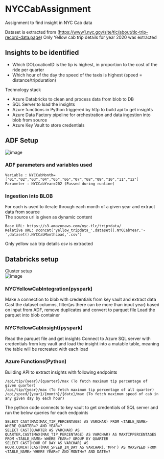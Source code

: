 # NYCCabAssignment
Assignment to find insight in NYC Cab data

Dataset is extracted from (https://www1.nyc.gov/site/tlc/about/tlc-trip-record-data.page)
Only Yellow cab trip details for year 2020 was extracted

## Insights to be identified
* Which DOLocationID is the tip is highest, in proportion to the cost of the ride per quarter 
* Which hour of the day the speed of the taxis is highest (speed = distance/tripduration)

Technology stack
* Azure Databricks to clean and process data from blob to DB
* SQL Server to load the insights
* Azure functions in Python triggered by http to build api to get insights
* Azure Data Factory pipeline for orchestration and data ingestion into blob from source
* Azure Key Vault to store credentials

## ADF Setup

![image](https://user-images.githubusercontent.com/857064/150525731-238ddd93-e29d-4c0c-9c79-f2d49971dc9d.png)

### ADF parameters and variables used
```
Variable : NYCCabMonth=["01","02","03","04","05","06","07","08","09","10","11","12"]
Parameter : NYCCabYear=202 (Passed during runtime)
```
### Ingestion into BLOB

For each is used to iterate through each month of a given year and extract data from source<br>
The source url is given as dynamic content
```
Base URL: https://s3.amazonaws.com/nyc-tlc/trip+data/
Relative URL: @concat('yellow_tripdata_',dataset().NYCCabYear,'-',dataset().NYCCabMonthLoad,'.csv')
```
Only yellow cab trip details csv is extracted

## Databricks setup
Cluster setup<br>
![image](https://user-images.githubusercontent.com/857064/150527228-e0872891-07e4-4270-935a-5e86fe6f6c9c.png)

### NYCYellowCabIntegration(pyspark)

Make a connection to blob with credentials from key vault and extract data<br>
Cast the dataset columns, filter(as there can be more than input year) based on input from ADF, remove duplicates and convert to parquet file
Load the parquet into blob container

### NYCYellowCabInsight(pyspark)

Read the parquet file and get insights
Connect to Azure SQL server with credentials from key vault and load the insight into a mutable table, meaning the table will be recreated with each load

### Azure Functions(Python)

Building API to extract insights with following endpoints
```
/api/tip/{year}/{quarter}/max (To fetch maximum tip percentage of given quarter)
/api/tip/{year}/max (To fetch maximum tip percentage of all quarter)
/api/speed/{year}/{month}/{date}/max (To fetch maximum speed of cab in any given day by each hour)
```
The python code connects to key vault to get credentials of SQL server and run the below queries for each endpoints
```
SELECT CAST(MAX(MAX_TIP_PERCENTAGE) AS VARCHAR) FROM <TABLE_NAME> WHERE QUARTER=? AND YEAR=?
SELECT CAST(QUARTER AS VARCHAR) AS QUARTER,CAST(MAX(MAX_TIP_PERCENTAGE) AS VARCHAR) AS MAXTIPPERCENTAGES FROM <TABLE_NAME> WHERE YEAR=? GROUP BY QUARTER
SELECT CAST(HOUR_OF_DAY AS VARCHAR) AS HOUR,CONCAT(CAST(MAX_SPEED_IN_DAY AS VARCHAR),'MPH') AS MAXSPEED FROM <TABLE_NAME> WHERE YEAR=? AND MONTH=? AND DATE=?
```
